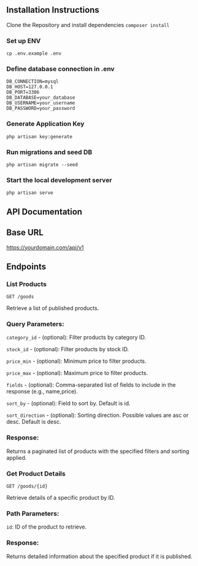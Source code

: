 ## Installation Instructions

Clone the Repository and install dependencies `composer install`

### Set up ENV

```
cp .env.example .env
```

### Define database connection in .env

```
DB_CONNECTION=mysql
DB_HOST=127.0.0.1
DB_PORT=3306
DB_DATABASE=your_database
DB_USERNAME=your_username
DB_PASSWORD=your_password
```

### Generate Application Key

```
php artisan key:generate
```

### Run migrations and seed DB

```
php artisan migrate --seed
```

### Start the local development server

```
php artisan serve
```

## API Documentation

## Base URL

https://yourdomain.com/api/v1

## Endpoints

### List Products

`GET /goods`

Retrieve a list of published products.

### Query Parameters:

`category_id` - (optional): Filter products by category ID.

`stock_id` - (optional): Filter products by stock ID.

`price_min` - (optional): Minimum price to filter products.

`price_max` - (optional): Maximum price to filter products.

`fields` - (optional): Comma-separated list of fields to include in the response (e.g., name,price).

`sort_by` - (optional): Field to sort by. Default is id.

`sort_direction` - (optional): Sorting direction. Possible values are asc or desc. Default is desc.

### Response:

Returns a paginated list of products with the specified filters and sorting applied.

### Get Product Details

`GET /goods/{id}`

Retrieve details of a specific product by ID.

### Path Parameters:

`id`: ID of the product to retrieve.

### Response:

Returns detailed information about the specified product if it is published.





